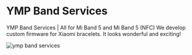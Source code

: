 # YMP Band Services
YMP Band Services | All for Mi Band 5 and Mi Band 5 (NFC)
We develop custom firmware for Xiaomi bracelets. It looks wonderful and exciting!


![ymp band services](https://user-images.githubusercontent.com/120313294/218524066-3d8519ee-c19e-455d-934f-44b40277df80.png)
